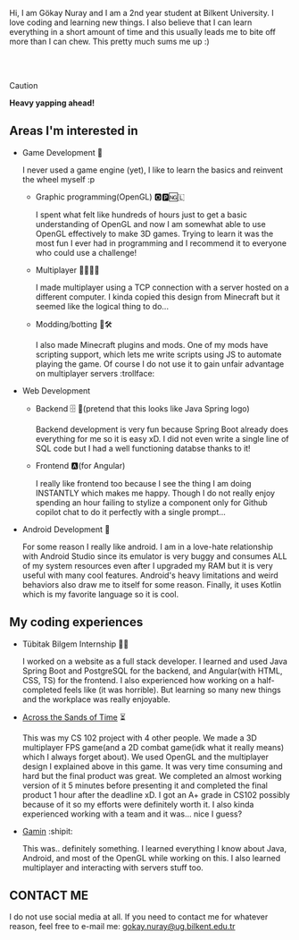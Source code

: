 Hi, I am Gökay Nuray and I am a 2nd year student at Bilkent University. I love coding and learning new things. I also believe that I can learn everything in a short amount of time and this usually leads me to bite off more than I can chew. This pretty much sums me up :)

<br><br>

>[!CAUTION]
>  **Heavy yapping ahead!**

## Areas I'm interested in
- Game Development 👾

  I never used a game engine (yet), I like to learn the basics and reinvent the wheel myself :p

  - Graphic programming(OpenGL) 🅾️🅿️🆖🇱
 
    I spent what felt like hundreds of hours just to get a basic understanding of OpenGL and now I am somewhat able to use OpenGL effectively to make 3D games. Trying to learn it was the most fun I ever had in programming and I recommend it to everyone who could use a challenge!

  - Multiplayer 👨‍👩‍👧‍👦
 
    I made multiplayer using a TCP connection with a server hosted on a different computer. I kinda copied this design from Minecraft but it seemed like the logical thing to do...

  - Modding/botting 🤖🛠️
 
    I also made Minecraft plugins and mods. One of my mods have scripting support, which lets me write scripts using JS to automate playing the game. Of course I do not use it to gain unfair advantage on multiplayer servers :trollface:

- Web Development

  - Backend 🗄️ 🍃(pretend that this looks like Java Spring logo)

    Backend development is very fun because Spring Boot already does everything for me so it is easy xD. I did not even write a single line of SQL code but I had a well functioning databse thanks to it!

  - Frontend 🅰️(for Angular)

    I really like frontend too because I see the thing I am doing INSTANTLY which makes me happy. Though I do not really enjoy spending an hour failing to stylize a component only for Github copilot chat to do it perfectly with a single prompt... 

- Android Development 📱

  For some reason I really like android. I am in a love-hate relationship with Android Studio since its emulator is very buggy and consumes ALL of my system resources even after I upgraded my RAM but it is very useful with many cool features. Android's heavy limitations and weird behaviors also draw me to itself for some reason. Finally, it uses Kotlin which is my favorite language so it is cool.

## My coding experiences
- Tübitak Bilgem Internship 🧑‍💼

  I worked on a website as a full stack developer. I learned and used Java Spring Boot and PostgreSQL for the backend, and Angular(with HTML, CSS, TS) for the frontend. I also experienced how working on a half-completed feels like (it was horrible). But learning so many new things and the workplace was really enjoyable.

- [Across the Sands of Time](https://github.com/GokayNuray/Across-the-Sands-of-Time) ⏳

  This was my CS 102 project with 4 other people. We made a 3D multiplayer FPS game(and a 2D combat game(idk what it really means) which I always forget about). We used OpenGL and the multiplayer design I explained above in this game. It was very time consuming and hard but the final product was great. We completed an almost working version of it 5 minutes before presenting it and completed the final product 1 hour after the deadline xD. I got an A+ grade in CS102 possibly because of it so my efforts were definitely worth it. I also kinda experienced working with a team and it was... nice I guess?

- [Gamin](https://github.com/GokayNuray/Gamin) :shipit:

  This was.. definitely something. I learned everything I know about Java, Android, and most of the OpenGL while working on this. I also learned multiplayer and interacting with servers stuff too.

  
## CONTACT ME 
I do not use social media at all. If you need to contact me for whatever reason, feel free to e-mail me: gokay.nuray@ug.bilkent.edu.tr

